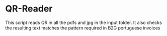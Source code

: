 # QR-Reader
This script reads QR in all the pdfs and jpg in the input folder. It also checks the resulting text matches the pattern required in B2G portuguese invoices
